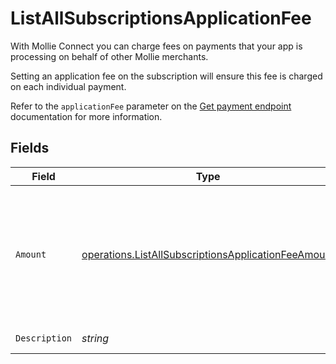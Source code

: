 # ListAllSubscriptionsApplicationFee

With Mollie Connect you can charge fees on payments that your app is processing on behalf of other Mollie
merchants.

Setting an application fee on the subscription will ensure this fee is charged on each individual payment.

Refer to the `applicationFee` parameter on the [Get payment endpoint](get-payment) documentation for more
information.


## Fields

| Field                                                                                                                      | Type                                                                                                                       | Required                                                                                                                   | Description                                                                                                                | Example                                                                                                                    |
| -------------------------------------------------------------------------------------------------------------------------- | -------------------------------------------------------------------------------------------------------------------------- | -------------------------------------------------------------------------------------------------------------------------- | -------------------------------------------------------------------------------------------------------------------------- | -------------------------------------------------------------------------------------------------------------------------- |
| `Amount`                                                                                                                   | [operations.ListAllSubscriptionsApplicationFeeAmount](../../models/operations/listallsubscriptionsapplicationfeeamount.md) | :heavy_check_mark:                                                                                                         | In v2 endpoints, monetary amounts are represented as objects with a `currency` and `value` field.                          |                                                                                                                            |
| `Description`                                                                                                              | *string*                                                                                                                   | :heavy_check_mark:                                                                                                         | N/A                                                                                                                        | Platform fee                                                                                                               |